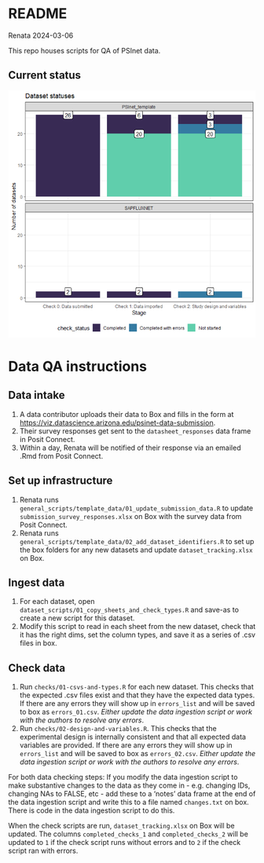README
================
Renata
2024-03-06

This repo houses scripts for QA of PSInet data.

## Current status

![](README_files/figure-gfm/unnamed-chunk-2-1.png)<!-- -->

# Data QA instructions

## Data intake

1.  A data contributor uploads their data to Box and fills in the form
    at <https://viz.datascience.arizona.edu/psinet-data-submission>.
2.  Their survey responses get sent to the `datasheet_responses` data
    frame in Posit Connect.
3.  Within a day, Renata will be notified of their response via an
    emailed .Rmd from Posit Connect.

## Set up infrastructure

1.  Renata runs
    `general_scripts/template_data/01_update_submission_data.R` to
    update `submission_survey_responses.xlsx` on Box with the survey
    data from Posit Connect.
2.  Renata runs
    `general_scripts/template_data/02_add_dataset_identifiers.R` to set
    up the box folders for any new datasets and update
    `dataset_tracking.xlsx` on Box.

## Ingest data

1.  For each dataset, open
    `dataset_scripts/01_copy_sheets_and_check_types.R` and save-as to
    create a new script for this dataset.
2.  Modify this script to read in each sheet from the new dataset, check
    that it has the right dims, set the column types, and save it as a
    series of .csv files in box.

## Check data

1.  Run `checks/01-csvs-and-types.R` for each new dataset. This checks
    that the expected .csv files exist and that they have the expected
    data types. If there are any errors they will show up in
    `errors_list` and will be saved to box as `errors_01.csv`. *Either
    update the data ingestion script or work with the authors to resolve
    any errors*.
2.  Run `checks/02-design-and-variables.R`. This checks that the
    experimental design is internally consistent and that all expected
    data variables are provided. If there are any errors they will show
    up in `errors_list` and will be saved to box as `errors_02.csv`.
    *Either update the data ingestion script or work with the authors to
    resolve any errors*.

For both data checking steps: If you modify the data ingestion script to
make substantive changes to the data as they come in - e.g. changing
IDs, changing NAs to FALSE, etc - add these to a ‘notes’ data frame at
the end of the data ingestion script and write this to a file named
`changes.txt` on box. There is code in the data ingestion script to do
this.

When the check scripts are run, `dataset_tracking.xlsx` on Box will be
updated. The columns `completed_checks_1` and `completed_checks_2` will
be updated to `1` if the check script runs without errors and to `2` if
the check script ran with errors.
